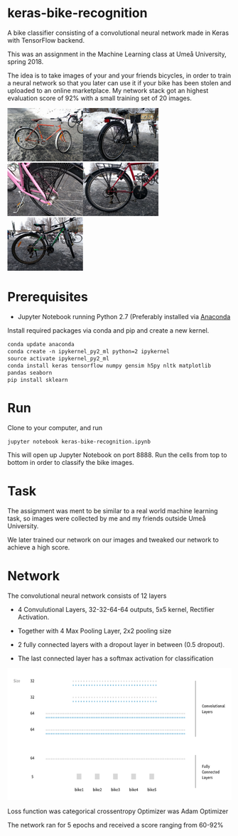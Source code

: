 # keras-bike-recognition
A bike classifier consisting of a convolutional neural network made in Keras with TensorFlow backend.

This was an assignment in the Machine Learning class at Umeå University, spring 2018.

The idea is to take images of your and your friends bicycles, in order to train a neural network so that you later can use it if your bike has been stolen and uploaded to an online marketplace. My network stack got an highest evaluation score of 92% with a small training set of 20 images.

<img src="data/student_collected_data/train/bike1/IMG_20180319_121750.jpg" alt="bicycle1" width="170" height="120"><img src="data/student_collected_data/train/bike2/IMG_20180319_122133.jpg" alt="bicycle2" width="170" height="120"><img src="data/student_collected_data/train/bike3/IMG_20180319_122345.jpg" alt="bicycle3" width="170" height="120"><img src="data/student_collected_data/train/bike4/IMG_20180319_122519.jpg" alt="bicycle4" width="170" height="120"><img src="data/student_collected_data/train/bike5/IMG_20180319_122731.jpg" alt="bicycle5" width="170" height="120">


# Prerequisites
* Jupyter Notebook running Python 2.7 (Preferably installed via [Anaconda](https://www.anaconda.com/download/)

Install required packages via conda and pip and create a new kernel.
```
conda update anaconda
conda create -n ipykernel_py2_ml python=2 ipykernel
source activate ipykernel_py2_ml
conda install keras tensorflow numpy gensim h5py nltk matplotlib pandas seaborn
pip install sklearn
```

# Run
Clone to your computer, and run
```
jupyter notebook keras-bike-recognition.ipynb
```
This will open up Jupyter Notebook on port 8888. Run the cells from top to bottom in order to classify the bike images.

# Task
The assignment was ment to be similar to a real world machine learning task, so images were collected by me and my friends outside Umeå University.

We later trained our network on our images and tweaked our network to achieve a high score.

# Network
The convolutional neural network consists of 12 layers
* 4 Convulutional Layers, 32-32-64-64 outputs, 5x5 kernel, Rectifier Activation.
* Together with 4 Max Pooling Layer, 2x2 pooling size

* 2 fully connected layers with a dropout layer in between (0.5 dropout).
* The last connected layer has a softmax activation for classification

<img src="data/network-visualization.png" alt="network visualization" width="594" height="296">

Loss function was categorical crossentropy
Optimizer was Adam Optimizer

The network ran for 5 epochs and received a score ranging from 60-92%
